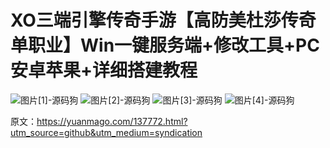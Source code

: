 # XO三端引擎传奇手游【高防美杜莎传奇单职业】Win一键服务端+修改工具+PC安卓苹果+详细搭建教程

![图片[1]-源码狗](https://pub-7eb420edbb5641e0a4d6027c727f4217.r2.dev/wp-content/uploads/2025/09/QQ截图20240504215108_cleanup-1024x577.png) ![图片[2]-源码狗](https://pub-7eb420edbb5641e0a4d6027c727f4217.r2.dev/wp-content/uploads/2025/09/QQ截图20240504220311_cleanup-1024x576.png) ![图片[3]-源码狗](https://pub-7eb420edbb5641e0a4d6027c727f4217.r2.dev/wp-content/uploads/2025/09/QQ截图20240504223015_cleanup-1024x577.png) ![图片[4]-源码狗](https://pub-7eb420edbb5641e0a4d6027c727f4217.r2.dev/wp-content/uploads/2025/09/QQ截图20240504223412_cleanup-1024x577.png)

原文：https://yuanmago.com/137772.html?utm_source=github&utm_medium=syndication
